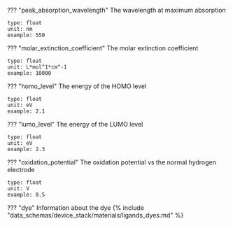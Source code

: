 ??? "peak_absorption_wavelength"
    The wavelength at maximum absorption 

    type: float
    unit: nm
    example: 550

??? "molar_extinction_coefficient"
    The molar extinction coefficient

    type: float
    unit: L*mol^1*cm^-1
    example: 10000    

??? "homo_level"
    The energy of the HOMO level

    type: float
    unit: eV
    example: 2.1 

??? "lumo_level"
    The energy of the LUMO level

    type: float
    unit: eV
    example: 2.3

??? "oxidation_potential"
    The oxidation potential vs the normal hydrogen electrode

    type: float
    unit: V
    example: 0.5

??? "dye"
    Information about the dye
    {% include "data_schemas/device_stack/materials/ligands_dyes.md" %}
